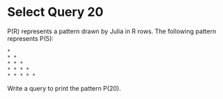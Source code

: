 # Select Query 20
P(R) represents a pattern drawn by Julia in R rows. The following pattern represents P(5):

    * 
    * * 
    * * * 
    * * * * 
    * * * * *


Write a query to print the pattern P(20).